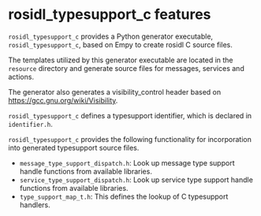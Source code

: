 # rosidl_typesupport_c features

`rosidl_typesupport_c` provides a Python generator executable, `rosidl_typesupport_c`, based on Empy to create rosidl C source files.

The templates utilized by this generator executable are located in the `resource` directory and generate source files for messages, services and actions.

The generator also generates a visibility_control header based on https://gcc.gnu.org/wiki/Visibility.

`rosidl_typesupport_c` defines a typesupport identifier, which is declared in `identifier.h`.

`rosidl_typesupport_c` provides the following functionality for incorporation into generated typesupport source files.

* `message_type_support_dispatch.h`: Look up message type support handle functions from available libraries.
* `service_type_support_dispatch.h`: Look up service type support handle functions from available libraries.
* `type_support_map_t.h`: This defines the lookup of C typesupport handlers.
